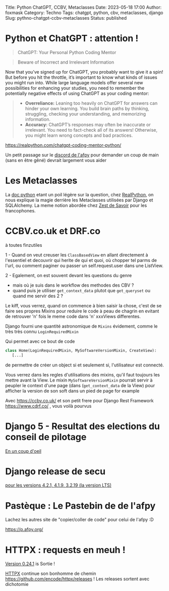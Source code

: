Title: Python ChatGPT, CCBV, Metaclasses
Date: 2023-05-18 17:00
Author: foxmask
Category: Techno
Tags: chatgpt, python, cbv, metaclasses, django
Slug: pythno-chatgpt-ccbv-metaclasses
Status: published



# Python et ChatGPT : attention !

> ChatGPT: Your Personal Python Coding Mentor

> Beware of Incorrect and Irrelevant Information[](https://realpython.com/chatgpt-coding-mentor-python/#beware-of-incorrect-and-irrelevant-information "Permanent link")
>
Now that you’ve signed up for ChatGPT, you probably want to give it a spin! But before you hit the throttle, it’s important to know what kinds of issues you might run into. While large language models offer several new possibilities for enhancing your studies, you need to remember the potentially negative effects of using ChatGPT as your coding mentor:
>
>-   **Overreliance:** Leaning too heavily on ChatGPT for answers can hinder your own learning. You build brain paths by thinking, struggling, checking your understanding, and memorizing information.
>-   **Accuracy:** ChatGPT’s responses may often be inaccurate or irrelevant. You need to fact-check all of its answers! Otherwise, you might learn wrong concepts and bad practices.

https://realpython.com/chatgpt-coding-mentor-python/

Un petit passage sur le [discord de l'afpy](https://www.afpy.org/discord) pour demander un coup de main (sans en être gêné) devrait largement vous aider  


# Les Metaclasses

La [doc python](https://docs.python.org/3/reference/datamodel.html#metaclasses) etant un poil légère sur la question, chez [RealPython](https://realpython.com/python-metaclasses/), on nous explique la magie derrière les Metaclasses utilisées par Django et SQLAlchemy. La meme notion abordée chez [Zest de Savoir](https://zestedesavoir.com/tutoriels/954/notions-de-python-avancees/4-classes/2-metaclasses/) pour les francophones.


# CCBV.co.uk et DRF.co

à toutes finzutiles 

1 - Quand on veut creuser les `ClassBasedView`  en allant directement à l'essentiel et decouvrir qui herite de qui et quoi, où chopper tel parms de l'url, ou comment paginer ou  passer un self.request.user dans une ListView.

2 - Egalement, on est souvent devant les questions du genre 
- mais où je suis dans le workflow des methodes des CBV ?
- quand puis je utiliser `get_context_data` plutot que `get_queryset` ou quand me servir des 2 ?

Le kiff, vous verrez, quand on commence à bien saisir la chose, c'est de se faire ses propres Mixins pour reduire le code à peau de chagrin en evitant de retrouver 'n' fois le meme code dans 'n' xxxViews differentes.

Django fourni une quantité astronomique de `Mixins` évidement, comme le très très connu `LoginRequiredMixin`

Qui permet avec ce bout de code 

```python
class Home(LoginRequiredMixin, MySoftwareVersionMixin, CreateView):
   [...]
```
de permettre de créer un object si et seulement si, l'utilisateur est connecté.

Vous verrez dans les regles d'utilisations des mixins, qu'il faut toujours les mettre avant la View. 
Le mixin `MySoftwareVersionMixin` pourrait servir à peupler le context d'une page (dans (`get_context_data` de la View) pour afficher la version de son soft dans un pied de page for example

Avec https://ccbv.co.uk/ et son petit frere pour Django Rest Framework https://www.cdrf.co/ , vous voilà pourvus


# Django 5 - Resultat des elections du conseil de pilotage

[En un coup d'oeil](https://www.djangoproject.com/weblog/2023/may/16/django-5x-steering-council-election-results/)


# Django release de secu

[pour les versions 4.2.1, 4.1.9, 3.2.19 (la version LTS)](https://www.djangoproject.com/weblog/2023/may/03/security-releases/) 


# Pastèque : Le Pastebin de de l'afpy 

Lachez les autres site de "copier/coller de code" pour celui de l'afpy :D

https://p.afpy.org/


# HTTPX : requests en meuh !

[Version 0.24.1](https://github.com/encode/httpx/releases/tag/0.24.1) is Sortie !

[HTTPX](https://www.python-httpx.org/) continue son bonhomme de chemin https://github.com/encode/httpx/releases !
Les releases sortent avec dichotomie

